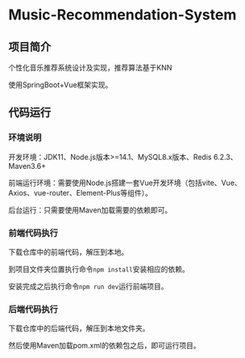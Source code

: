 # Music-Recommendation-System

## 项目简介

个性化音乐推荐系统设计及实现，推荐算法基于KNN

使用SpringBoot+Vue框架实现。


## 代码运行

### 环境说明

开发环境：JDK11、Node.js版本>=14.1、MySQL8.x版本、Redis 6.2.3、Maven3.6+

前端运行环境：需要使用Node.js搭建一套Vue开发环境（包括vite、Vue、Axios、vue-router、Element-Plus等组件）。

后台运行：只需要使用Maven加载需要的依赖即可。


### 前端代码执行

下载仓库中的前端代码，解压到本地。

到项目文件夹位置执行命令`npm install`安装相应的依赖。

安装完成之后执行命令`npm run dev`运行前端项目。

### 后端代码执行

下载仓库中的后端代码，解压到本地文件夹。

然后使用Maven加载pom.xml的依赖包之后，即可运行项目。
